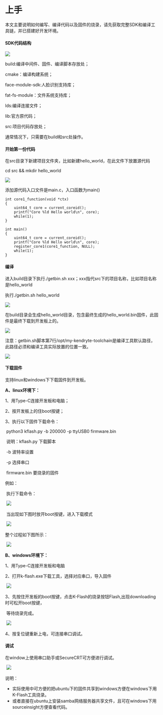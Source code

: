 # 上手

本文主要说明如何编写、编译代码以及固件的烧录，请先获取完整SDK和编译工具链，并已搭建好开发环境。

#### SDK代码结构

![](/images/sdk-tree.png)

build:编译中间件、固件、编译脚本存放处；

cmake：编译构建系统；

face-module-sdk:人脸识别支持库；

fat-fs-module：文件系统支持库；

lds:编译连接文件；

lib:官方原代码；

src:项目代码存放处；

通常情况下，只需要在build和src处操作。

#### 开始第一份代码

在src目录下新建项目文件夹，比如新建hello_world，在此文件下放置源代码

cd src && mkdir hello_world

![](/images/first-code.png)

添加源代码入口文件是main.c，入口函数为main()

```
int core1_function(void *ctx)
{
    uint64_t core = current_coreid();
    printf("Core %ld Hello world\n", core);
    while(1);
}

int main()
{
    uint64_t core = current_coreid();
    printf("Core %ld Hello world\n", core);
    register_core1(core1_function, NULL);
    while(1);
}
```

#### 编译

进入build目录下执行./getbin.sh xxx；xxx指代src下的项目名称，比如项目名称是hello_world

执行./getbin.sh hello_world

![](/images/complier-start.png)

在build目录会生成hello_world目录，包含最终生成的hello_world.bin固件，此固件是最终下载到开发板上的。

![](/images/complier-end.png)

注意：getbin.sh脚本第7行/opt/my-kendryte-toolchain是编译工具默认路径，此路径必须和编译工具实际放置的位置一致。

![](/images/get-sh.png)

#### 下载固件

支持linux和windows下下载固件到开发板。

**A、linux环境下：**

1、用Type-C连接开发板和电脑；

2、按开发板上的住boot按键；

3、执行以下固件下载命令：

​	python3 kflash.py -b 200000 -p ttyUSB0 firmware.bin 

​	说明：kflash.py 下载脚本

​				-b 波特率设置

​				-p 选择串口

​				firmware.bin 要烧录的固件

例如：

​	执行下载命令：

​	![](/images/linux-flash-2.png)

​	当出现如下图时放开boot按键，进入下载模式

​	![](/images/linux-flash-3.png)

整个过程如下图所示：

​	![](/images/linux-flash-1.png)

**B、windows环境下：**

1、用Type-C连接开发板和电脑

2、打开k-flash.exe下载工具，选择对应串口，导入固件

​	![](/images/windows-flash-1.png)

3、先按住开发板的boot按键，点击K-Flash的烧录按钮Flash,出现downloading时可松开boot按键，   

​      等待烧录完成。

​	![](/images/windows-flash-2.png)

4、按复位键重新上电，可连接串口调试。

#### 调试

在window上使用串口助手或SecureCRT可方便进行调试。

​	![](/images/windows-debug.png)

说明：

- 实际使用中可方便的把ubuntu下的固件共享到windows方便在windows下用K-Flash工具烧录。
- 或者直接在ubuntu上安装samba网络服务器共享文件，且可在windows下用sourceinsight方便查看代码。